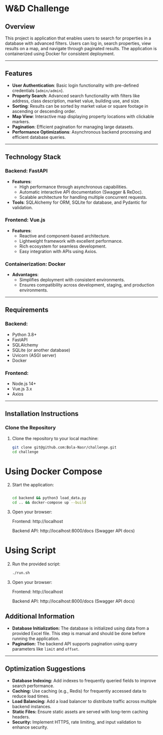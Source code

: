 # W&D Challenge

## Overview

This project is application that enables users to search for properties in a database with advanced filters. Users can log in, search properties, view results on a map, and navigate through paginated results. The application is containerized using Docker for consistent deployment.

---

## Features

- **User Authentication**: Basic login functionality with pre-defined credentials (`admin/admin`).
- **Property Search**: Advanced search functionality with filters like address, class description, market value, building use, and size.
- **Sorting**: Results can be sorted by market value or square footage in ascending or descending order.
- **Map View**: Interactive map displaying property locations with clickable markers.
- **Pagination**: Efficient pagination for managing large datasets.
- **Performance Optimizations**: Asynchronous backend processing and efficient database queries.

---

## Technology Stack

### Backend: FastAPI
- **Features**:
  - High performance through asynchronous capabilities.
  - Automatic interactive API documentation (Swagger & ReDoc).
  - Scalable architecture for handling multiple concurrent requests.
- **Tools**: SQLAlchemy for ORM, SQLite for database, and Pydantic for validation.

### Frontend: Vue.js
- **Features**:
  - Reactive and component-based architecture.
  - Lightweight framework with excellent performance.
  - Rich ecosystem for seamless development.
  - Easy integration with APIs using Axios.

### Containerization: Docker
- **Advantages**:
  - Simplifies deployment with consistent environments.
  - Ensures compatibility across development, staging, and production environments.

---

## Requirements

### Backend:
- Python 3.8+
- FastAPI
- SQLAlchemy
- SQLite (or another database)
- Uvicorn (ASGI server)
- Docker

### Frontend:
- Node.js 14+
- Vue.js 3.x
- Axios

---

## Installation Instructions

### Clone the Repository
1. Clone the repository to your local machine:
   ```bash
   git clone git@github.com:Bola-Nasr/challenge.git
   cd challenge
   
# Using Docker Compose
2. Start the application:
   ```bash
   
   cd backend && python3 load_data.py
   cd .. && docker-compose up --build
   
3. Open your browser:

    Frontend: http://localhost

    Backend API: http://localhost:8000/docs (Swagger API docs)

# Using Script
2. Run the provided script:
    ```bash
   ./run.sh
   
3. Open your browser:

   Frontend: http://localhost

   Backend API: http://localhost:8000/docs (Swagger API docs)

## Additional Information
- **Database Initialization:** The database is initialized using data from a provided Excel file. This step is manual and should be done before running the application.
- **Pagination:** The backend API supports pagination using query parameters like `limit` and `offset`.
---

## Optimization Suggestions
- **Database Indexing:** Add indexes to frequently queried fields to improve search performance.
- **Caching:** Use caching (e.g., Redis) for frequently accessed data to reduce load times.
- **Load Balancing:** Add a load balancer to distribute traffic across multiple backend instances.
- **Static Files:** Ensure static assets are served with long-term caching headers.
- **Security:** Implement HTTPS, rate limiting, and input validation to enhance security.